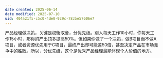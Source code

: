 ```yaml
---
date created: 2025-06-14
date modified: 2025-07-10
uid: 404a21f5-c5c0-4de0-929c-783be57606e7
---
```


产品经理做决策，关键是权衡取舍，分优先级。别人每天工作10小时，你每天工作15小时，那你的产出顶多提高50%。但如果你做了一个决策，做B项目而不做A项目，或者资源优先用于C项目，最终产出却可能差50倍，甚至决定产品在市场竞争中的胜败。所以，分优先级，这个是优秀产品经理最能体现个人价值的地方。
